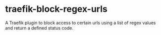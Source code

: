 # traefik-block-regex-urls
A Traefik plugin to block access to certain urls using a list of regex values and return a defined status code. 
